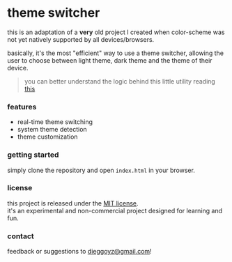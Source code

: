 # theme switcher

this is an adaptation of a **very** old project I created when color-scheme was not yet natively supported by all devices/browsers.

basically, it's the most "efficient" way to use a theme switcher, allowing the user to choose between light theme, dark theme and the theme of their device.

> you can better understand the logic behind this little utility reading [this](https://developer.mozilla.org/en-US/docs/Web/CSS/color-scheme)

### features

- real-time theme switching
- system theme detection
- theme customization

### getting started

simply clone the repository and open `index.html` in your browser.

### license

this project is released under the [MIT license](LICENSE).  
it's an experimental and non-commercial project designed for learning and fun.

### contact

feedback or suggestions to [dieggoyz@gmail.com](mailto:dieggoyz@gmail.com)!
